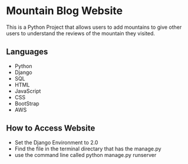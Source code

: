 # Mountain Blog Website

This is a Python Project that allows users to add mountains to give other users to understand the reviews of the mountain they visited.

## Languages
  * Python
  * Django
  * SQL
  * HTML
  * JavaScript
  * CSS
  * BootStrap
  * AWS

## How to Access Website
 * Set the Django Environment to 2.0
 * Find the file in the terminal directary that has the manage.py
 * use the command line called python manage.py runserver
